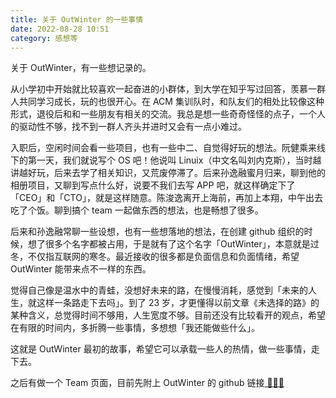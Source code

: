 ```yaml
---
title: 关于 OutWinter 的一些事情
date: 2022-08-28 10:51
category: 感想等
---
```


关于 OutWinter，有一些想记录的。

<!--more-->

从小学初中开始就比较喜欢一起奋进的小群体，到大学在知乎写过回答，羡慕一群人共同学习成长，玩的也很开心。在 ACM 集训队时，和队友们的相处比较像这种形式，退役后和和一些朋友有相关的交流。我总是想一些奇奇怪怪的点子，一个人的驱动性不够，找不到一群人齐头并进时又会有一点小难过。

入职后，空闲时间会看一些项目，也有一些中二、自觉得好玩的想法。阮健乘来线下的第一天，我们就说写个 OS 吧！他说叫 Linuix（中文名叫刘内克斯），当时越讲越好玩，后来去学了相关知识，又荒废停滞了。后来孙逸融蜜月归来，聊到他的相册项目，又聊到写点什么好，说要不我们去写 APP 吧，就这样确定下了「CEO」和「CTO」，就是这样随意。陈浚逸离开上海前，再加上本翔，中午出去吃了个饭。聊到搞个 team 一起做东西的想法，也是畅想了很多。

后来和孙逸融常聊一些设想，也有一些想落地的想法，在创建 github 组织的时候，想了很多个名字都被占用，于是就有了这个名字「OutWinter」，本意就是过冬，不仅指互联网的寒冬。最近接收的很多都是负面信息和负面情绪，希望 OutWinter 能带来点不一样的东西。

觉得自己像是温水中的青蛙，没想好未来的路，在慢慢消耗，感觉到「未来的人生，就这样一条路走下去吗」。到了 23 岁，才更懂得以前文章《未选择的路》的某种含义，总觉得时间不够用，人生宽度不够。目前还没有比较看开的观点，希望在有限的时间内，多折腾一些事情，多想想「我还能做些什么」。

这就是 OutWinter 最初的故事，希望它可以承载一些人的热情，做一些事情，走下去。

之后有做一个 Team 页面，目前先附上 OutWinter 的 github 链接[ 🔗🔗🔗 ](https://github.com/outwinter)